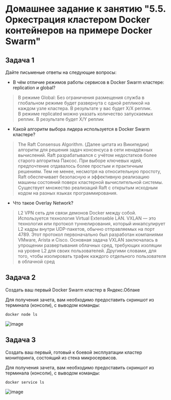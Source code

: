 # Домашнее задание к занятию "5.5. Оркестрация кластером Docker контейнеров на примере Docker Swarm"


## Задача 1

Дайте письменые ответы на следующие вопросы:

- В чём отличие режимов работы сервисов в Docker Swarm кластере: replication и global?
>В режиме Global: Без ограничения размещения служба в глобальном режиме будет развернута с одной репликой на каждом узле кластера. В результате у вас будет X/X реплик.  
В режиме replicated можно указать количество запускаемых реплик. В результате будет X/Y реплик 

- Какой алгоритм выбора лидера используется в Docker Swarm кластере?
> The Raft Consensus Algorithm. (Далее цитата из Википедии) алгоритм для решения задач консенсуса в сети ненадёжных вычислений. Raft разрабатывался с учётом недостатков более старого алгоритма Паксос. При выборе ключевых идей, предпочтение отдавалось более простым и практичным решениям. Тем не менее, несмотря на относительную простоту, Raft обеспечивает безопасную и эффективную реализацию машины состояний поверх кластерной вычислительной системы. Существует множество реализаций Raft с открытым исходным кодом на разных языках программирования.  
- Что такое Overlay Network?
> L2 VPN сеть для связи демонов Docker между собой. Используется технология Virtual Extenseble LAN. VXLAN — это технология или протокол туннелирования, который инкапсулирует L2 кадры внутри UDP-пакетов, обычно отправляемых на порт 4789. Этот протокол первоначально был разработан компаниями VMware, Arista и Cisco. Основная задача VXLAN заключалась в упрощении развертывания облачных сред, требующих изоляции на уровне L2 для своих пользователей. Другими словами, для того, чтобы изолировать трафик каждого отдельного пользователя в облачной сред

## Задача 2

Создать ваш первый Docker Swarm кластер в Яндекс.Облаке

Для получения зачета, вам необходимо предоставить скриншот из терминала (консоли), с выводом команды:
```
docker node ls
```
![image](https://user-images.githubusercontent.com/93760545/162154014-3d2aaee0-d24e-4733-b1e2-fd8529d49ee6.png)


## Задача 3

Создать ваш первый, готовый к боевой эксплуатации кластер мониторинга, состоящий из стека микросервисов.

Для получения зачета, вам необходимо предоставить скриншот из терминала (консоли), с выводом команды:
```
docker service ls
```
![image](https://user-images.githubusercontent.com/93760545/162154339-75fe14bc-c4d3-4143-b001-2dcaafe17d0c.png)

